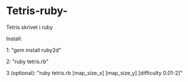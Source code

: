 # Tetris-ruby-
Tetris skrivet i ruby

Install:

1: "gem install ruby2d"

2: "ruby tetris.rb"

3 (optional): "ruby tetris.rb [map_size_x] [map_size_y] [difficulty 0.01-2]"
